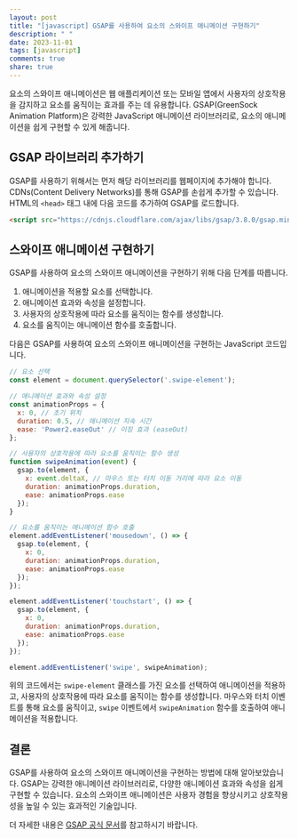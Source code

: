 ```yaml
---
layout: post
title: "[javascript] GSAP를 사용하여 요소의 스와이프 애니메이션 구현하기"
description: " "
date: 2023-11-01
tags: [javascript]
comments: true
share: true
---
```


요소의 스와이프 애니메이션은 웹 애플리케이션 또는 모바일 앱에서 사용자의 상호작용을 감지하고 요소를 움직이는 효과를 주는 데 유용합니다. GSAP(GreenSock Animation Platform)은 강력한 JavaScript 애니메이션 라이브러리로, 요소의 애니메이션을 쉽게 구현할 수 있게 해줍니다.

## GSAP 라이브러리 추가하기

GSAP를 사용하기 위해서는 먼저 해당 라이브러리를 웹페이지에 추가해야 합니다. CDNs(Content Delivery Networks)를 통해 GSAP를 손쉽게 추가할 수 있습니다. HTML의 `<head>` 태그 내에 다음 코드를 추가하여 GSAP를 로드합니다.

```html
<script src="https://cdnjs.cloudflare.com/ajax/libs/gsap/3.8.0/gsap.min.js"></script>
```

## 스와이프 애니메이션 구현하기

GSAP를 사용하여 요소의 스와이프 애니메이션을 구현하기 위해 다음 단계를 따릅니다.

1. 애니메이션을 적용할 요소를 선택합니다.
2. 애니메이션 효과와 속성을 설정합니다.
3. 사용자의 상호작용에 따라 요소를 움직이는 함수를 생성합니다.
4. 요소를 움직이는 애니메이션 함수를 호출합니다.

다음은 GSAP를 사용하여 요소의 스와이프 애니메이션을 구현하는 JavaScript 코드입니다.

```javascript
// 요소 선택
const element = document.querySelector('.swipe-element');

// 애니메이션 효과와 속성 설정
const animationProps = {
  x: 0, // 초기 위치
  duration: 0.5, // 애니메이션 지속 시간
  ease: 'Power2.easeOut' // 이징 효과 (easeOut)
};

// 사용자의 상호작용에 따라 요소를 움직이는 함수 생성
function swipeAnimation(event) {
  gsap.to(element, {
    x: event.deltaX, // 마우스 또는 터치 이동 거리에 따라 요소 이동
    duration: animationProps.duration,
    ease: animationProps.ease
  });
}

// 요소를 움직이는 애니메이션 함수 호출
element.addEventListener('mousedown', () => {
  gsap.to(element, {
    x: 0,
    duration: animationProps.duration,
    ease: animationProps.ease
  });
});

element.addEventListener('touchstart', () => {
  gsap.to(element, {
    x: 0,
    duration: animationProps.duration,
    ease: animationProps.ease
  });
});

element.addEventListener('swipe', swipeAnimation);
```

위의 코드에서는 `swipe-element` 클래스를 가진 요소를 선택하여 애니메이션을 적용하고, 사용자의 상호작용에 따라 요소를 움직이는 함수를 생성합니다. 마우스와 터치 이벤트를 통해 요소를 움직이고, `swipe` 이벤트에서 `swipeAnimation` 함수를 호출하여 애니메이션을 적용합니다.

## 결론

GSAP를 사용하여 요소의 스와이프 애니메이션을 구현하는 방법에 대해 알아보았습니다. GSAP는 강력한 애니메이션 라이브러리로, 다양한 애니메이션 효과와 속성을 쉽게 구현할 수 있습니다. 요소의 스와이프 애니메이션은 사용자 경험을 향상시키고 상호작용성을 높일 수 있는 효과적인 기술입니다.

더 자세한 내용은 [GSAP 공식 문서](https://greensock.com/docs/v3/GSAP)를 참고하시기 바랍니다.